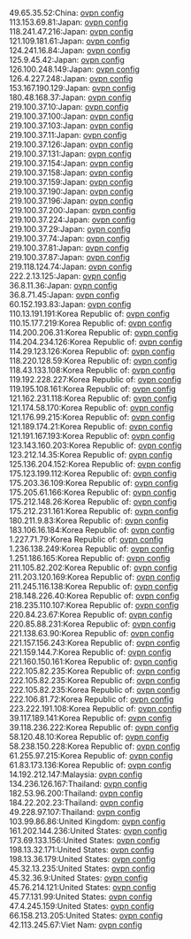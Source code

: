 49.65.35.52:China: [ovpn config](vpn/49_65_35_52.ovpn)  
113.153.69.81:Japan: [ovpn config](vpn/113_153_69_81.ovpn)  
118.241.47.216:Japan: [ovpn config](vpn/118_241_47_216.ovpn)  
121.109.181.61:Japan: [ovpn config](vpn/121_109_181_61.ovpn)  
124.241.16.84:Japan: [ovpn config](vpn/124_241_16_84.ovpn)  
125.9.45.42:Japan: [ovpn config](vpn/125_9_45_42.ovpn)  
126.100.248.149:Japan: [ovpn config](vpn/126_100_248_149.ovpn)  
126.4.227.248:Japan: [ovpn config](vpn/126_4_227_248.ovpn)  
153.167.190.129:Japan: [ovpn config](vpn/153_167_190_129.ovpn)  
180.48.168.37:Japan: [ovpn config](vpn/180_48_168_37.ovpn)  
219.100.37.10:Japan: [ovpn config](vpn/219_100_37_10.ovpn)  
219.100.37.100:Japan: [ovpn config](vpn/219_100_37_100.ovpn)  
219.100.37.103:Japan: [ovpn config](vpn/219_100_37_103.ovpn)  
219.100.37.11:Japan: [ovpn config](vpn/219_100_37_11.ovpn)  
219.100.37.126:Japan: [ovpn config](vpn/219_100_37_126.ovpn)  
219.100.37.131:Japan: [ovpn config](vpn/219_100_37_131.ovpn)  
219.100.37.154:Japan: [ovpn config](vpn/219_100_37_154.ovpn)  
219.100.37.158:Japan: [ovpn config](vpn/219_100_37_158.ovpn)  
219.100.37.159:Japan: [ovpn config](vpn/219_100_37_159.ovpn)  
219.100.37.190:Japan: [ovpn config](vpn/219_100_37_190.ovpn)  
219.100.37.196:Japan: [ovpn config](vpn/219_100_37_196.ovpn)  
219.100.37.200:Japan: [ovpn config](vpn/219_100_37_200.ovpn)  
219.100.37.224:Japan: [ovpn config](vpn/219_100_37_224.ovpn)  
219.100.37.29:Japan: [ovpn config](vpn/219_100_37_29.ovpn)  
219.100.37.74:Japan: [ovpn config](vpn/219_100_37_74.ovpn)  
219.100.37.81:Japan: [ovpn config](vpn/219_100_37_81.ovpn)  
219.100.37.87:Japan: [ovpn config](vpn/219_100_37_87.ovpn)  
219.118.124.74:Japan: [ovpn config](vpn/219_118_124_74.ovpn)  
222.2.13.125:Japan: [ovpn config](vpn/222_2_13_125.ovpn)  
36.8.11.36:Japan: [ovpn config](vpn/36_8_11_36.ovpn)  
36.8.71.45:Japan: [ovpn config](vpn/36_8_71_45.ovpn)  
60.152.193.83:Japan: [ovpn config](vpn/60_152_193_83.ovpn)  
110.13.191.191:Korea Republic of: [ovpn config](vpn/110_13_191_191.ovpn)  
110.15.177.219:Korea Republic of: [ovpn config](vpn/110_15_177_219.ovpn)  
114.200.206.31:Korea Republic of: [ovpn config](vpn/114_200_206_31.ovpn)  
114.204.234.126:Korea Republic of: [ovpn config](vpn/114_204_234_126.ovpn)  
114.29.123.126:Korea Republic of: [ovpn config](vpn/114_29_123_126.ovpn)  
118.220.128.59:Korea Republic of: [ovpn config](vpn/118_220_128_59.ovpn)  
118.43.133.108:Korea Republic of: [ovpn config](vpn/118_43_133_108.ovpn)  
119.192.228.227:Korea Republic of: [ovpn config](vpn/119_192_228_227.ovpn)  
119.195.108.161:Korea Republic of: [ovpn config](vpn/119_195_108_161.ovpn)  
121.162.231.118:Korea Republic of: [ovpn config](vpn/121_162_231_118.ovpn)  
121.174.58.170:Korea Republic of: [ovpn config](vpn/121_174_58_170.ovpn)  
121.176.99.215:Korea Republic of: [ovpn config](vpn/121_176_99_215.ovpn)  
121.189.174.21:Korea Republic of: [ovpn config](vpn/121_189_174_21.ovpn)  
121.191.167.193:Korea Republic of: [ovpn config](vpn/121_191_167_193.ovpn)  
123.143.160.203:Korea Republic of: [ovpn config](vpn/123_143_160_203.ovpn)  
123.212.14.35:Korea Republic of: [ovpn config](vpn/123_212_14_35.ovpn)  
125.136.204.152:Korea Republic of: [ovpn config](vpn/125_136_204_152.ovpn)  
175.123.199.112:Korea Republic of: [ovpn config](vpn/175_123_199_112.ovpn)  
175.203.36.109:Korea Republic of: [ovpn config](vpn/175_203_36_109.ovpn)  
175.205.61.166:Korea Republic of: [ovpn config](vpn/175_205_61_166.ovpn)  
175.212.148.26:Korea Republic of: [ovpn config](vpn/175_212_148_26.ovpn)  
175.212.231.161:Korea Republic of: [ovpn config](vpn/175_212_231_161.ovpn)  
180.211.9.83:Korea Republic of: [ovpn config](vpn/180_211_9_83.ovpn)  
183.106.16.184:Korea Republic of: [ovpn config](vpn/183_106_16_184.ovpn)  
1.227.71.79:Korea Republic of: [ovpn config](vpn/1_227_71_79.ovpn)  
1.236.138.249:Korea Republic of: [ovpn config](vpn/1_236_138_249.ovpn)  
1.251.186.165:Korea Republic of: [ovpn config](vpn/1_251_186_165.ovpn)  
211.105.82.202:Korea Republic of: [ovpn config](vpn/211_105_82_202.ovpn)  
211.203.120.169:Korea Republic of: [ovpn config](vpn/211_203_120_169.ovpn)  
211.245.116.138:Korea Republic of: [ovpn config](vpn/211_245_116_138.ovpn)  
218.148.226.40:Korea Republic of: [ovpn config](vpn/218_148_226_40.ovpn)  
218.235.110.107:Korea Republic of: [ovpn config](vpn/218_235_110_107.ovpn)  
220.84.23.67:Korea Republic of: [ovpn config](vpn/220_84_23_67.ovpn)  
220.85.88.231:Korea Republic of: [ovpn config](vpn/220_85_88_231.ovpn)  
221.138.63.90:Korea Republic of: [ovpn config](vpn/221_138_63_90.ovpn)  
221.157.156.243:Korea Republic of: [ovpn config](vpn/221_157_156_243.ovpn)  
221.159.144.7:Korea Republic of: [ovpn config](vpn/221_159_144_7.ovpn)  
221.160.150.161:Korea Republic of: [ovpn config](vpn/221_160_150_161.ovpn)  
222.105.82.235:Korea Republic of: [ovpn config](vpn/222_105_82_235.ovpn)  
222.105.82.235:Korea Republic of: [ovpn config](vpn/222_105_82_235.ovpn)  
222.105.82.235:Korea Republic of: [ovpn config](vpn/222_105_82_235.ovpn)  
222.106.81.72:Korea Republic of: [ovpn config](vpn/222_106_81_72.ovpn)  
223.222.191.108:Korea Republic of: [ovpn config](vpn/223_222_191_108.ovpn)  
39.117.189.141:Korea Republic of: [ovpn config](vpn/39_117_189_141.ovpn)  
39.118.236.222:Korea Republic of: [ovpn config](vpn/39_118_236_222.ovpn)  
58.120.48.10:Korea Republic of: [ovpn config](vpn/58_120_48_10.ovpn)  
58.238.150.228:Korea Republic of: [ovpn config](vpn/58_238_150_228.ovpn)  
61.255.97.215:Korea Republic of: [ovpn config](vpn/61_255_97_215.ovpn)  
61.83.173.136:Korea Republic of: [ovpn config](vpn/61_83_173_136.ovpn)  
14.192.212.147:Malaysia: [ovpn config](vpn/14_192_212_147.ovpn)  
134.236.126.167:Thailand: [ovpn config](vpn/134_236_126_167.ovpn)  
182.53.96.200:Thailand: [ovpn config](vpn/182_53_96_200.ovpn)  
184.22.202.23:Thailand: [ovpn config](vpn/184_22_202_23.ovpn)  
49.228.97.107:Thailand: [ovpn config](vpn/49_228_97_107.ovpn)  
103.99.86.86:United Kingdom: [ovpn config](vpn/103_99_86_86.ovpn)  
161.202.144.236:United States: [ovpn config](vpn/161_202_144_236.ovpn)  
173.69.133.156:United States: [ovpn config](vpn/173_69_133_156.ovpn)  
198.13.32.171:United States: [ovpn config](vpn/198_13_32_171.ovpn)  
198.13.36.179:United States: [ovpn config](vpn/198_13_36_179.ovpn)  
45.32.13.235:United States: [ovpn config](vpn/45_32_13_235.ovpn)  
45.32.36.9:United States: [ovpn config](vpn/45_32_36_9.ovpn)  
45.76.214.121:United States: [ovpn config](vpn/45_76_214_121.ovpn)  
45.77.131.99:United States: [ovpn config](vpn/45_77_131_99.ovpn)  
47.4.245.159:United States: [ovpn config](vpn/47_4_245_159.ovpn)  
66.158.213.205:United States: [ovpn config](vpn/66_158_213_205.ovpn)  
42.113.245.67:Viet Nam: [ovpn config](vpn/42_113_245_67.ovpn)  

